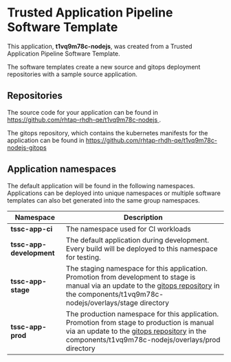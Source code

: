 # Trusted Application Pipeline Software Template

This application, **t1vq9m78c-nodejs**, was created from a Trusted Application Pipeline Software Template.

The software templates create a new source and gitops deployment repositories with a sample source application. 

## Repositories

The source code for your application can be found in [https://github.com/rhtap-rhdh-qe/t1vq9m78c-nodejs ](https://github.com/rhtap-rhdh-qe/t1vq9m78c-nodejs ).
 
The gitops repository, which contains the kubernetes manifests for the application can be found in 
[https://github.com/rhtap-rhdh-qe/t1vq9m78c-nodejs-gitops ](https://github.com/rhtap-rhdh-qe/t1vq9m78c-nodejs-gitops ) 

## Application namespaces 

The default application will be found in the following namespaces. Applications can be deployed into unique namespaces or multiple software templates can also bet generated into the same group namespaces.  

|  Namespace   |  Description   |  
| -------- | -------- |
| **tssc-app-ci** | The namespace used for CI workloads |
| **tssc-app-development** | The default application during development. Every build will be deployed to this namespace for testing. |
| **tssc-app-stage** | The staging namespace for this application. Promotion from development to stage is manual via an update to the [gitops repository](https://github.com/rhtap-rhdh-qe/t1vq9m78c-nodejs-gitops ) in the components/t1vq9m78c-nodejs/overlays/stage directory |
| **tssc-app-prod** | The production namespace for this application. Promotion from stage to production is manual via an update to the [gitops repository](https://github.com/rhtap-rhdh-qe/t1vq9m78c-nodejs-gitops ) in the components/t1vq9m78c-nodejs/overlays/prod directory |